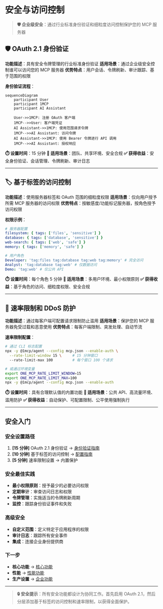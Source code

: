 # 安全与访问控制

> **🛡️ 企业级安全**：通过行业标准身份验证和细粒度访问控制保护您的 MCP 服务器

## 🛡️ OAuth 2.1 身份验证

**功能描述**：具有安全令牌管理的行业标准身份验证
**适用场景**：通过企业级安全控制谁可以访问您的 MCP 服务器
**优势特点**：用户会话、令牌刷新、审计跟踪、基于范围的权限

**身份验证流程**：

```mermaid
sequenceDiagram
    participant User
    participant 1MCP
    participant AI Assistant

    User->>1MCP: 注册 OAuth 客户端
    1MCP-->>User: 客户端凭证
    AI Assistant->>1MCP: 使用范围请求令牌
    1MCP-->>AI Assistant: 访问令牌
    AI Assistant->>1MCP: 使用 Bearer 令牌进行 API 调用
    1MCP-->>AI Assistant: 授权响应
```

**⏱️ 设置时间**：15 分钟
**🎯 适用场景**：团队、共享环境、安全合规
**✅ 获得收益**：安全身份验证、会话管理、令牌刷新、审计日志

---

## 🏷️ 基于标签的访问控制

**功能描述**：使用服务器标签和 OAuth 范围的细粒度权限
**适用场景**：仅向用户授予所需 MCP 服务器的访问权限
**优势特点**：按敏感度/功能标记服务器，按角色授予访问权限

**权限示例**：

```yaml
# 服务器配置
filesystem: { tags: ['files', 'sensitive'] }
database: { tags: ['database', 'sensitive'] }
web-search: { tags: ['web', 'safe'] }
memory: { tags: ['memory', 'safe'] }

# 用户角色
Developer: 'tag:files tag:database tag:web tag:memory' # 完全访问
Analyst: 'tag:database tag:web' # 仅数据访问
Demo: 'tag:web' # 仅公共 API
```

**⏱️ 设置时间**：每个角色 5 分钟
**🎯 适用场景**：多用户环境、最小权限原则
**✅ 获得收益**：基于角色的访问、细粒度权限、安全合规

---

## 🚫 速率限制和 DDoS 防护

**功能描述**：通过每客户端可配置请求限制防止滥用
**适用场景**：保护您的 MCP 服务器免受过载和恶意使用
**优势特点**：每客户端限制、突发处理、自动节流

**速率限制配置**：

```bash
# 通过 CLI 标志配置
npx -y @1mcp/agent --config mcp.json --enable-auth \
  --rate-limit-window 15 \     # 15 分钟窗口
  --rate-limit-max 100         # 每个窗口 100 个请求

# 或通过环境变量
export ONE_MCP_RATE_LIMIT_WINDOW=15
export ONE_MCP_RATE_LIMIT_MAX=100
npx -y @1mcp/agent --config mcp.json --enable-auth
```

**⏱️ 设置时间**：具有合理默认值的内置功能
**🎯 适用场景**：公共 API、高流量环境、滥用防护
**✅ 获得收益**：自动保护、可配置限制、公平使用强制执行

---

## 安全入门

### 安全设置路径

1. **[15 分钟]** OAuth 2.1 身份验证 → [身份验证指南](/guide/advanced/authentication)
2. **[10 分钟]** 基于标签的访问控制 → [配置指南](/guide/essentials/configuration)
3. **[5 分钟]** 速率限制设置 → 内置保护

### 安全最佳实践

- **最小权限原则**：授予最少的必要访问权限
- **定期审计**：审查访问日志和权限
- **令牌管理**：实施适当的令牌刷新周期
- **监控**：跟踪身份验证事件和失败

### 高级安全

- **自定义范围**：定义特定于应用程序的权限
- **审计日志**：跟踪所有安全事件
- **集成**：连接企业身份提供商

### 下一步

- **核心功能** → [核心功能](/guide/essentials/core-features)
- **性能** → [性能功能](/guide/advanced/performance)
- **生产设置** → [企业功能](/guide/advanced/enterprise)

---

> **🔒 安全提示**：所有安全功能都设计为协同工作。首先启用 OAuth 2.1，然后分层添加基于标签的访问控制和速率限制，以获得全面保护。
